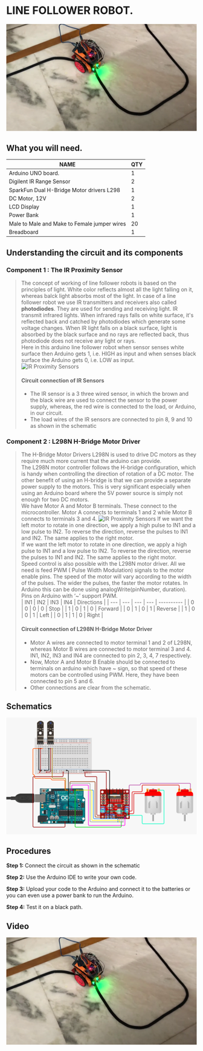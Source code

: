 # LINE FOLLOWER ROBOT.

![Project image](/line-follower-robot/line-follower/images/project-image.png)

## What you will need.

| NAME                                         | QTY |
| -------------------------------------------- | --- |
| Arduino UNO board.                           | 1   |
| Digilent IR Range Sensor                     | 2   |
| SparkFun Dual H-Bridge Motor drivers L298    | 1   |
| DC Motor, 12V                                | 2   |
| LCD Display                                  | 1   |
| Power Bank                                   | 1   |
| Male to Male and Make to Female jumper wires | 20  |
| Breadboard                                   | 1   |

## Understanding the circuit and its components

### Component 1 : The IR Proximity Sensor

> The concept of working of line follower robots is based on the principles of light. White color reflects almost all the light falling on it, whereas balck light absorbs most of the light. In case of a line follower robot we use IR transmitters and receivers also called **photodiodes**. They are used for sending and receiving light. IR transmit infrared lights. When infrared rays falls on white surface, it's reflected back and catched by photodiodes which generate some voltage changes. When IR light falls on a black surface, light is absorbed by the black surface and no rays are reflected back, thus photodiode does not receive any light or rays.\
> Here in this arduino line follower robot when sensor senses white surface then Arduino gets 1, i.e. HIGH as input and when senses black surface the Arduino gets 0, i.e. LOW as input.\
> ![IR Proximity Sensors](/line-follower-robot/line-follower/images/IR-proximity-sensors.avif)
>
> #### Circuit connection of IR Sensors
>
> - The IR sensor is a 3 three wired sensor, in which the brown and the black wire are used to connect the sensor to the power supply, whereas, the red wire is connected to the load, or Arduino, in our circuit.
> - The load wires of the IR sensors are connected to pin 8, 9 and 10 as shown in the schematic

### Component 2 : L298N H-Bridge Motor Driver

> The H-Bridge Motor Drivers L298N is used to drive DC motors as they require much more current that the arduino can provide.\
> The L298N motor controller follows the H-bridge configuration, which is handy when controlling the direction of rotation of a DC motor. The other benefit of using an H-bridge is that we can provide a separate power supply to the motors. This is very significant especially when using an Arduino board where the 5V power source is simply not enough for two DC motors.\
> We have Motor A and Motor B terminals. These connect to the microcontroller. Motor A connects to terminals 1 and 2 while Motor B connects to terminals 3 and 4.
> ![IR Proximity Sensors](/line-follower-robot/line-follower/images/L298N-H-bridge-Motor-Driver.avif)
> If we want the left motor to rotate in one direction, we apply a high pulse to IN1 and a low pulse to IN2. To reverse the direction, reverse the pulses to IN1 and IN2. The same applies to the right motor.\
> If we want the left motor to rotate in one direction, we apply a high pulse to IN1 and a low pulse to IN2. To reverse the direction, reverse the pulses to IN1 and IN2. The same applies to the right motor.\
> Speed control is also possible with the L298N motor driver. All we need is feed PWM ( Pulse Width Modulation) signals to the motor enable pins. The speed of the motor will vary according to the width of the pulses. The wider the pulses, the faster the motor rotates. In Arduino this can be done using analogWrite(pinNumber, duration). Pins on Arduino with ‘~’ support PWM.
> <br>
> | IN1 | IN2 | IN3 | IN4 | Directions |
> | --- | --- | --- | --- | ---------- |
> | 0 | 0 | 0 | 0 | Stop |
> | 1 | 0 | 1 | 0 | Forward |
> | 0 | 1 | 0 | 1 | Reverse |
> | 1 | 0 | 0 | 1 | Left |
> | 0 | 1 | 1 | 0 | Right |
> #### Circuit connection of L298N H-Bridge Motor Driver
> - Motor A wires are connected to motor terminal 1 and 2 of L298N, whereas Motor B wires are connected to motor terminal 3 and 4. IN1, IN2, IN3 and IN4 are connected to pin 2, 3, 4, 7 respectively.
> - Now, Motor A and Motor B Enable should be connected to terminals on arduino which have ~ sign, so that speed of these motors can be controlled using PWM. Here, they have been connected to pin 5 and 6.
> - Other connections are clear from the schematic.

## Schematics

![Line follower robot schematics](/line-follower-robot/line-follower/images/line-follower-robot-schematics.png)

## Procedures
**Step 1:** Connect the circuit as shown in the schematic

**Step 2:** Use the Arduino IDE to write your own code.

**Step 3:** Upload your code to the Arduino and connect it to the batteries or you can even use a power bank to run the Arduino.

**Step 4:** Test it on a black path.

## Video

[![Whatch the of line follower robot video here!](/line-follower-robot/line-follower/images/project-image.png)](https://youtu.be/UrWKS8XJh2Y)

